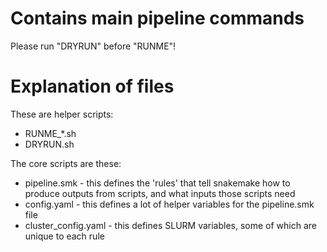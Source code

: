 # Contains main pipeline commands

Please run "DRYRUN" before "RUNME"!

# Explanation of files

These are helper scripts:
- RUNME_*.sh 
- DRYRUN.sh

The core scripts are these:
- pipeline.smk - this defines the 'rules' that tell snakemake how to produce outputs from scripts, and what inputs those scripts need
- config.yaml - this defines a lot of helper variables for the pipeline.smk file
- cluster_config.yaml - this defines SLURM variables, some of which are unique to each rule